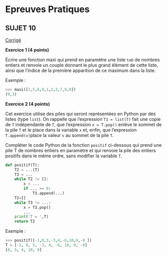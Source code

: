 <script type="text/javascript" src="http://cdn.mathjax.org/mathjax/latest/MathJax.js?config=default"></script>

# **Epreuves Pratiques**
## SUJET 10


[Corrigé](corrige.md)


**Exercice 1 (4 points)**

Écrire une fonction maxi qui prend en paramètre une liste `tab` de nombres entiers et renvoie un couple donnant le plus grand élément de cette liste, ainsi que l’indice de la première apparition de ce maximum dans la liste.

Exemple :
```Python
>>>	maxi([1,5,6,9,1,2,3,7,9,8])
(9,3)
```


**Exercice 2 (4 points)**

Cet exercice utilise des piles qui seront représentées en Python par des listes (type `list`). On rappelle que l’expression `T1 = list(T)` fait une copie de `T` indépendante de `T`, que l’expression `x = T.pop()` enlève le sommet de la pile `T` et le place dans la variable `x` et, enfin, que l’expression `T.append(v)`place la valeur `v` au sommet de la pile `T`.

Compléter le code Python de la fonction `positif` ci-dessous qui prend une pile T de nombres entiers en paramètre et qui renvoie la pile des entiers positifs dans le même ordre, sans modifier la variable `T`.


```Python
def positif(T):
    T2 = ...(T)
    T3 = ...
    while T2 != []:
        x = ...
        if ... >= 0:
            T3.append(...)
    T2=[]
    while T3 != ...:
        x = T3.pop()
        ...
    print('T = ',T)
    return T2
```

Exemple :
```Python
>>>	positif([-1,0,5,-3,4,-6,10,9,-8 ]) 
T = [-1, 0, 5, -3, 4, -6, 10, 9, -8] 
[0, 5, 4, 10, 9]
```